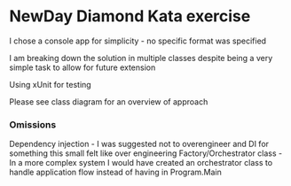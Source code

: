 ﻿# NewDay Diamond Kata exercise
I chose a console app for simplicity - no specific format was specified

I am breaking down the solution in multiple classes despite being a very simple task to allow for future extension 

Using xUnit for testing 

Please see class diagram for an overview of approach

### Omissions
Dependency injection - I was suggested not to overengineer and DI for something this small felt like over engineering
Factory/Orchestrator class - In a more complex system I would have created an orchestrator class to handle application flow instead of having in Program.Main